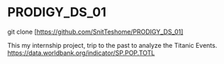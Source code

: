 # PRODIGY_DS_01
git clone [https://github.com/SnitTeshome/PRODIGY_DS_01]


This my internship project, trip to the past to analyze the Titanic Events.
 https://data.worldbank.org/indicator/SP.POP.TOTL